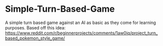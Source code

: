 # Simple-Turn-Based-Game
A simple turn based game against an AI as basic as they come for learning purposes. Based off this idea: https://www.reddit.com/r/beginnerprojects/comments/1aw0iq/project_turn_based_pokemon_style_game/
